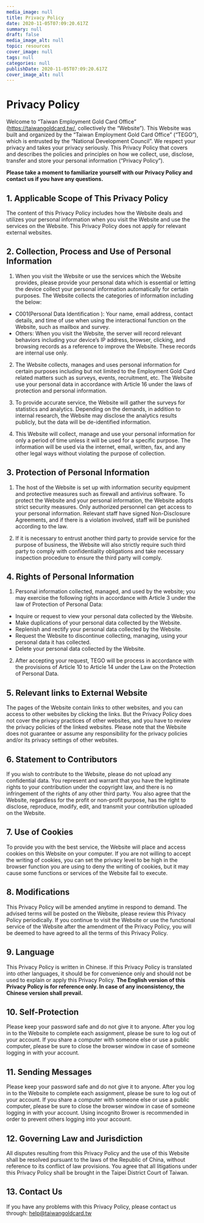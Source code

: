 ```yaml
---
media_image: null
title: Privacy Policy
date: 2020-11-05T07:09:20.617Z
summary: null
draft: false
media_image_alt: null
topic: resources
cover_image: null
tags: null
categories: null
publishDate: 2020-11-05T07:09:20.617Z
cover_image_alt: null
---
```

# Privacy Policy

Welcome to “Taiwan Employment Gold Card Office” (https://taiwangoldcard.tw/, collectively the “Website”). This Website was built and organized by the “Taiwan Employment Gold Card Office” (“TEGO”), which is entrusted by the “National Development Council”. We respect your privacy and takes your privacy seriously. This Privacy Policy that covers and describes the policies and principles on how we collect, use, disclose, transfer and store your personal information (“Privacy Policy”). 

**Please take a moment to familiarize yourself with our Privacy Policy and contact us if you have any questions.**

## 1. Applicable Scope of This Privacy Policy

The content of this Privacy Policy includes how the Website deals and utilizes your personal information when you visit the Website and use the services on the Website. This Privacy Policy does not apply for relevant external websites.

## 2. Collection, Process and Use of Personal Information

1. When you visit the Website or use the services which the Website provides, please provide your personal data which is essential or letting the device collect your personal information automatically for certain purposes. The Website collects the categories of information including the below:

* C001(Personal Data Identification ): Your name, email address, contact details, and time of use when using the interactional function on the Website, such as mailbox and survey.
* Others: When you visit the Website, the server will record relevant behaviors including your device’s IP address, browser, clicking, and browsing records as a reference to improve the Website. These records are internal use only.

2. The Website collects, manages and uses personal information for certain purposes including but not limited to the Employment Gold Card related matters such as surveys, events, recruitment, etc. The Website use your personal data in accordance with Article 16 under the laws of protection and personal information.

3. To provide accurate service, the Website will gather the surveys for statistics and analytics. Depending on the demands, in addition to internal research, the Website may disclose the analytics results publicly, but the data will be de-identified information.

4. This Website will collect, manage and use your personal information for only a period of time unless it will be used for a specific purpose. The information will be used via the internet, email, written, fax, and any other legal ways without violating the purpose of collection.

## 3. Protection of Personal Information

1. The host of the Website is set up with information security equipment and protective measures such as firewall and antivirus software. To protect the Website and your personal information, the Website adopts strict security measures. Only authorized personnel can get access to your personal information. Relevant staff have signed Non-Disclosure Agreements, and if there is a violation involved, staff will be punished according to the law.

2. If it is necessary to entrust another third party to provide service for the purpose of business, the Website will also strictly require such third party to comply with confidentiality obligations and take necessary inspection procedure to ensure the third party will comply.

## 4. Rights of Personal Information

1. Personal information collected, managed, and used by the website; you may exercise the following rights in accordance with Article 3 under the law of Protection of Personal Data:

* Inquire or request to view your personal data collected by the Website.
* Make duplications of your personal data collected by the Website.
* Replenish and rectify your personal data collected by the Website.
* Request the Website to discontinue collecting, managing, using your personal data it has collected.
* Delete your personal data collected by the Website.

2. After accepting your request, TEGO will be process in accordance with the provisions of Article 10 to Article 14 under the Law on the Protection of Personal Data.  

## 5. Relevant links to External Website

The pages of the Website contain links to other websites, and you can access to other websites by clicking the links. But the Privacy Policy does not cover the privacy practices of other websites, and you have to review the privacy policies of the linked websites. Please note that the Website does not guarantee or assume any responsibility for the privacy policies and/or its privacy settings of other websites.

## 6. Statement to Contributors

If you wish to contribute to the Website, please do not upload any confidential data. You represent and warrant that you have the legitimate rights to your contribution under the copyright law, and there is no infringement of the rights of any other third party. You also agree that the Website, regardless for the profit or non-profit purpose, has the right to disclose, reproduce, modify, edit, and transmit your contribution uploaded on the Website.

## 7. Use of Cookies

To provide you with the best service, the Website will place and access cookies on this Website on your computer. If you are not willing to accept the writing of cookies, you can set the privacy level to be high in the browser function you are using to deny the writing of cookies, but it may cause some functions or services of the Website fail to execute.

## 8. Modifications

This Privacy Policy will be amended anytime in respond to demand. The advised terms will be posted on the Website, please review this Privacy Policy periodically. If you continue to visit the Website or use the functional service of the Website after the amendment of the Privacy Policy, you will be deemed to have agreed to all the terms of this Privacy Policy.

## 9. Language

This Privacy Policy is written in Chinese. If this Privacy Policy is translated into other languages, it should be for convenience only and should not be used to explain or apply this Privacy Policy. **The English version of this Privacy Policy is for reference only. In case of any inconsistency, the Chinese version shall prevail.**

## 10. Self-Protection

Please keep your password safe and do not give it to anyone. After you log in to the Website to complete each assignment, please be sure to log out of your account. If you share a computer with someone else or use a public computer, please be sure to close the browser window in case of someone logging in with your account.

## 11. Sending Messages

Please keep your password safe and do not give it to anyone. After you log in to the Website to complete each assignment, please be sure to log out of your account. If you share a computer with someone else or use a public computer, please be sure to close the browser window in case of someone logging in with your account. Using incognito Brower is recommended in order to prevent others logging into your account.

## 12. Governing Law and Jurisdiction

All disputes resulting from this Privacy Policy and the use of this Website shall be resolved pursuant to the laws of the Republic of China, without reference to its conflict of law provisions. You agree that all litigations under this Privacy Policy shall be brought in the Taipei District Court of Taiwan. 

## 13. Contact Us

If you have any problems with this Privacy Policy, please contact us through: help@taiwangoldcard.tw